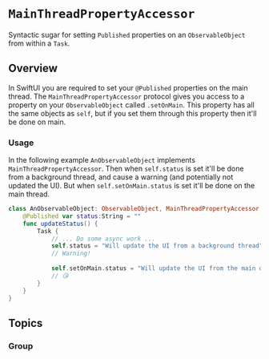 # ``MainThreadPropertyAccessor``

Syntactic sugar for setting `Published` properties on an `ObservableObject` from within a `Task`.

## Overview

In SwiftUI you are required to set your `@Published` properties on the main thread. The `MainThreadPropertyAccessor` protocol gives you access to a property on your `ObservableObject` called `.setOnMain`. This property has all the same objects as `self`, but if you set them through this property then it'll be done on main.

### Usage

In the following example `AnObservableObject` implements `MainThreadPropertyAccessor`. Then when `self.status` is set it'll be done from a background thread, and cause a warning (and potentially not updated the UI). But when `self.setOnMain.status` is set it'll be done on the main thread.

```swift
class AnObservableObject: ObservableObject, MainThreadPropertyAccessor {
    @Published var status:String = ""
    func updateStatus() {
        Task {
            // ... Do some async work ...
            self.status = "Will update the UI from a background thread" 
            // Warning!
            
            self.setOnMain.status = "Will update the UI from the main dispatch queue"
            // 😘
        }
    }
}
```


## Topics

### Group
